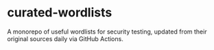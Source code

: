 # curated-wordlists
A monorepo of useful wordlists for security testing, updated from their original sources daily via GitHub Actions. 
